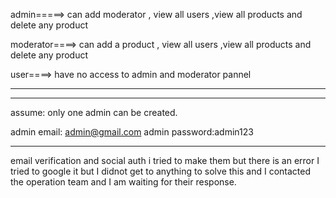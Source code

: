 admin=====> can add moderator , view all users ,view all products and delete any product

moderator====> can add a product , view all users ,view all products and delete any product

user====> have no access to admin and moderator pannel



-----------------------------------------------------------------------------


------------------------------------------------------------------------------
assume: only one admin can be created.



admin email: admin@gmail.com
admin password:admin123

------------------------------------------------------------------------------

email verification and social auth i tried to make them but there is an error I tried to google it but I didnot
get to anything to solve this and I contacted the operation team and I am waiting for their response.

